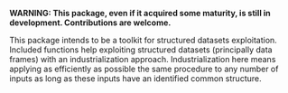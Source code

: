 **WARNING: This package, even if it acquired some maturity, is still in development. Contributions are welcome.** 

This package intends to be a toolkit for structured datasets exploitation. 
Included functions help exploiting structured datasets (principally data frames) with an industrialization approach. 
Industrialization here means applying as efficiently as possible the same procedure to any number of inputs as long as these inputs have an identified common structure.
